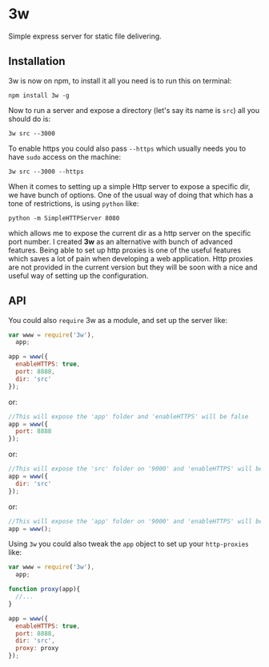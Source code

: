 # 3w

Simple express server for static file delivering.

## Installation
3w is now on npm, to install it all you need is to run this on terminal:

```
npm install 3w -g
```

Now to run a server and expose a directory (let's say its name is `src`) all you should do is:

```
3w src --3000
```

To enable https you could also pass `--https` which usually needs you to have `sudo` access on the machine:

```
3w src --3000 --https
```

When it comes to setting up a simple Http server to expose a specific dir, we have bunch of options.
One of the usual way of doing that which has a tone of restrictions, is using `python` like:

```
python -m SimpleHTTPServer 8080
```

which allows me to expose the current dir as a http server on the specific port number.
I created **3w** as an alternative with bunch of advanced features.
Being able to set up http proxies is one of the useful features which saves a lot of pain when developing a web application.
Http proxies are not provided in the current version but they will be soon with a nice and useful way of setting up the configuration.

## API
You could also `require` 3w as a module, and set up the server like:

```javascript
var www = require('3w'),
  app;

app = www({
  enableHTTPS: true,
  port: 8888,
  dir: 'src'
});
```

or:

```javascript
//This will expose the 'app' folder and 'enableHTTPS' will be false
app = www({
  port: 8888
});
```
or:

```javascript
//This will expose the 'src' folder on '9000' and 'enableHTTPS' will be false
app = www({
  dir: 'src'
});
```

or:

```javascript
//This will expose the 'app' folder on '9000' and 'enableHTTPS' will be false
app = www();
```
Using `3w` you could also tweak the `app` object to set up your `http-proxies` like:

```javascript
var www = require('3w'),
  app;

function proxy(app){
  //...
}

app = www({
  enableHTTPS: true,
  port: 8888,
  dir: 'src',
  proxy: proxy
});
```
